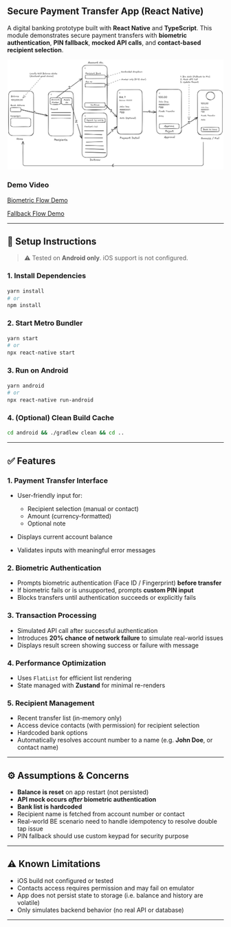 ## Secure Payment Transfer App (React Native)

A digital banking prototype built with **React Native** and **TypeScript**. This module demonstrates secure payment transfers with **biometric authentication**, **PIN fallback**, **mocked API calls**, and **contact-based recipient selection**.

![Wireframe](./doc/wireframe.png)

### Demo Video

[Biometric Flow Demo](https://youtube.com/shorts/yaKB6ePTBe8)

[Fallback Flow Demo](https://youtube.com/shorts/AH2BeC2dICc)

---

## 🔧 Setup Instructions

> ⚠️ Tested on **Android only**. iOS support is not configured.

### 1. Install Dependencies

```bash
yarn install
# or
npm install
```

### 2. Start Metro Bundler

```bash
yarn start
# or
npx react-native start
```

### 3. Run on Android

```bash
yarn android
# or
npx react-native run-android
```

### 4. (Optional) Clean Build Cache

```bash
cd android && ./gradlew clean && cd ..
```

---

## ✅ Features

### 1. **Payment Transfer Interface**

- User-friendly input for:

  - Recipient selection (manual or contact)
  - Amount (currency-formatted)
  - Optional note

- Displays current account balance
- Validates inputs with meaningful error messages

### 2. **Biometric Authentication**

- Prompts biometric authentication (Face ID / Fingerprint) **before transfer**
- If biometric fails or is unsupported, prompts **custom PIN input**
- Blocks transfers until authentication succeeds or explicitly fails

### 3. **Transaction Processing**

- Simulated API call after successful authentication
- Introduces **20% chance of network failure** to simulate real-world issues
- Displays result screen showing success or failure with message

### 4. **Performance Optimization**

- Uses `FlatList` for efficient list rendering
- State managed with **Zustand** for minimal re-renders

### 5. **Recipient Management**

- Recent transfer list (in-memory only)
- Access device contacts (with permission) for recipient selection
- Hardcoded bank options
- Automatically resolves account number to a name (e.g. **John Doe**, or contact name)

---

## ⚙️ Assumptions & Concerns

- **Balance is reset** on app restart (not persisted)
- **API mock occurs _after_ biometric authentication**
- **Bank list is hardcoded**
- Recipient name is fetched from account number or contact
- Real-world BE scenario need to handle idempotency to resolve double tap issue
- PIN fallback should use custom keypad for security purpose

---

## ⚠️ Known Limitations

- iOS build not configured or tested
- Contacts access requires permission and may fail on emulator
- App does not persist state to storage (i.e. balance and history are volatile)
- Only simulates backend behavior (no real API or database)

---
